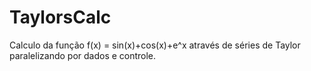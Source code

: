 # TaylorsCalc
Calculo da função f(x) = sin(x)+cos(x)+e^x através de séries de Taylor paralelizando por dados e controle.
